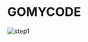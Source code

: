 # GOMYCODE
![step1](https://user-images.githubusercontent.com/74436593/130593785-726e3777-3d2f-4349-b907-bf239b8a7248.PNG)
